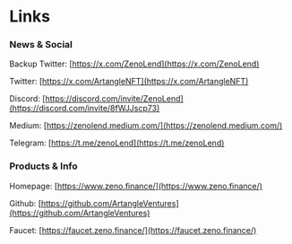 # Links

### **News & Social**

Backup Twitter: [https://x.com/ZenoLend](https://x.com/ZenoLend)

Twitter: [https://x.com/ArtangleNFT](https://x.com/ArtangleNFT)

Discord: [https://discord.com/invite/ZenoLend](https://discord.com/invite/8fWJJscp73)

Medium: [https://zenolend.medium.com/](https://zenolend.medium.com/)

Telegram: [https://t.me/zenoLend](https://t.me/zenoLend)

### **Products & Info**

Homepage: [https://www.zeno.finance/](https://www.zeno.finance/)

Github: [https://github.com/ArtangleVentures](https://github.com/ArtangleVentures)

Faucet: [https://faucet.zeno.finance/](https://faucet.zeno.finance/)

